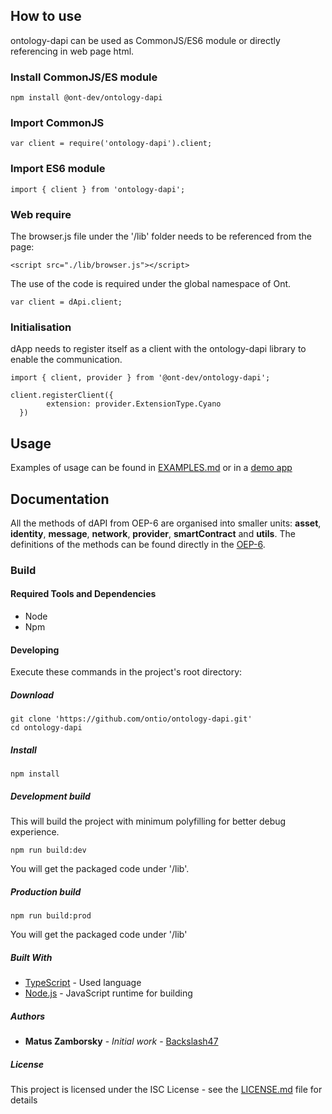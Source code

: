 


## How to use 
ontology-dapi can be used as CommonJS/ES6 module or directly referencing in web page html. 

### Install CommonJS/ES module
```
npm install @ont-dev/ontology-dapi
```

### Import CommonJS
```
var client = require('ontology-dapi').client;
```

### Import ES6 module
```
import { client } from 'ontology-dapi';
```

### Web require
The browser.js file under the '/lib' folder needs to be referenced from the page:
```
<script src="./lib/browser.js"></script>
```

The use of the code is required under the global namespace of Ont.
```
var client = dApi.client;
```

### Initialisation
dApp needs to register itself as a client with the ontology-dapi library to enable the communication.

```
import { client, provider } from '@ont-dev/ontology-dapi';

client.registerClient({
        extension: provider.ExtensionType.Cyano
  })
```

## Usage

Examples of usage can be found in [EXAMPLES.md](EXAMPLES.md) or in a [demo app](https://github.com/ontio/ontology-dapi-demo)

## Documentation

All the methods of dAPI from OEP-6 are organised into smaller units: **asset**, **identity**, **message**, **network**, **provider**, **smartContract** and **utils**.
The definitions of the methods can be found directly in the [OEP-6](https://github.com/backslash47/OEPs/blob/oep-dapp-api/OEP-6/OEP-6.mediawiki).

### Build

#### Required Tools and Dependencies

* Node
* Npm

#### Developing

Execute these commands in the project's root directory:

##### Download
```
git clone 'https://github.com/ontio/ontology-dapi.git'
cd ontology-dapi
```

##### Install

```
npm install
```

##### Development build
This will build the project with minimum polyfilling for better debug experience.

````
npm run build:dev
````

You will get the packaged code under '/lib'.

##### Production build 

````
npm run build:prod
````

You will get the packaged code under '/lib'

##### Built With

* [TypeScript](https://www.typescriptlang.org/) - Used language
* [Node.js](https://nodejs.org) - JavaScript runtime for building

##### Authors

* **Matus Zamborsky** - *Initial work* - [Backslash47](https://github.com/backslash47)

##### License

This project is licensed under the ISC License - see the [LICENSE.md](LICENSE.md) file for details

